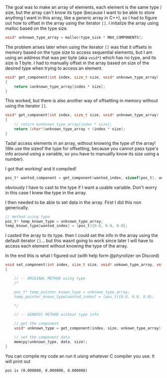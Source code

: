 The goal was to make an array of elements, each element is the same type / size, but the array can't know its type (because I want to be able to store anything I want in this array, like a generic array in C++), so I had to figure out how to offset in the array using the iterator `[]`. I initalize the array using malloc based on the type size.

```c
void* unknown_type_array = malloc(type_size * MAX_COMPONENTS);
```

The problem arises later when using the iterator `[]` was that it offsets in memory based on the type size to access sequential elements, but I am using an address that was per byte (aka `void*`) which has no type, and its size is 1 byte. I had to manually offset in the array based on size of the desired type when trying to access an element.

```c
void* get_component(int index, size_t size, void* unknown_type_array)
{
    return &unknown_type_array[index * size];
}
```

This worked, but there is also another way of offsetting in memory without using the iterator `[]`.

```c
void* get_component(int index, size_t size, void* unknown_type_array)
{
    // return &unknown_type_array[index * size];
    return (char*)unknown_type_array + (index * size);
}
```

Tada! access elements in an array, without knowing the type of the array! (We use the sizeof the type for offsetting, because you cannot pass type's info around using a variable, so you have to manuallly know its size using a number).

I got that working! and it compiled!

```c
pos_t* wanted_component = get_component(wanted_index, sizeof(pos_t), unknown_type_array);
```

obviously I have to cast to the type if I want a usable variable. Don't worry in this case I knew the type in the array.

I then needed to be able to set data in the array. First I did this non generically.

```c
// method using type
pos_t* temp_known_type = unknown_type_array;
temp_known_type[wanted_index] = (pos_t){0.0, 0.0, 0.0};
````

I casted the array to its type. then I could set the info in the array using the default iterator `[]`... but this wasnt going to work since later I will have to access each element without knowing the type of the array.

In the end this is what I figured out (with help form @phyrolizer on Discord)

```c
void set_component(int index, size_t size, void* unkown_type_array, void* data)
{

    // -- ORIGINAL METHOD using type
    /*

    pos_t* temp_pointer_known_type = unknown_type_array;
    temp_pointer_known_type[wanted_index] = (pos_t){0.0, 0.0, 0.0};

    */

    // -- GENERIC METHOD without type info

    // get the component
    void* unknown_type = get_component(index, size, unkown_type_array);

    // set the component data
    memcpy(unknown_type, data, size);
}
```

You can compile my code an run it uisng whatever C compiler you use. It will print out

```
pos is (0.000000, 0.000000, 0.000000)
```
